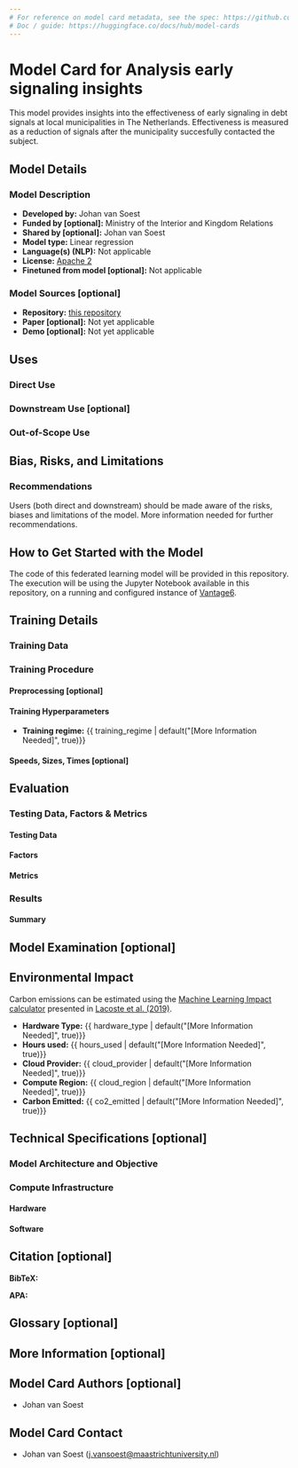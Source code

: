 ```yaml
---
# For reference on model card metadata, see the spec: https://github.com/huggingface/hub-docs/blob/main/modelcard.md?plain=1
# Doc / guide: https://huggingface.co/docs/hub/model-cards
---
```


# Model Card for Analysis early signaling insights

<!-- Provide a quick summary of what the model is/does. -->

This model provides insights into the effectiveness of early signaling in debt signals at local municipalities in The Netherlands. Effectiveness is measured as a reduction of signals after the municipality succesfully contacted the subject.

## Model Details

### Model Description

<!-- Provide a longer summary of what this model is. -->

- **Developed by:** Johan van Soest
- **Funded by [optional]:** Ministry of the Interior and Kingdom Relations
- **Shared by [optional]:** Johan van Soest
- **Model type:** Linear regression
- **Language(s) (NLP):** Not applicable
- **License:** [Apache 2](LICENSE)
- **Finetuned from model [optional]:** Not applicable

### Model Sources [optional]

<!-- Provide the basic links for the model. -->

- **Repository:** [this repository](../)
- **Paper [optional]:** Not yet applicable
- **Demo [optional]:** Not yet applicable

## Uses

<!-- Address questions around how the model is intended to be used, including the foreseeable users of the model and those affected by the model. -->

### Direct Use

<!-- This section is for the model use without fine-tuning or plugging into a larger ecosystem/app. -->


### Downstream Use [optional]

<!-- This section is for the model use when fine-tuned for a task, or when plugged into a larger ecosystem/app -->


### Out-of-Scope Use

<!-- This section addresses misuse, malicious use, and uses that the model will not work well for. -->


## Bias, Risks, and Limitations

<!-- This section is meant to convey both technical and sociotechnical limitations. -->

### Recommendations

<!-- This section is meant to convey recommendations with respect to the bias, risk, and technical limitations. -->

Users (both direct and downstream) should be made aware of the risks, biases and limitations of the model. More information needed for further recommendations.

## How to Get Started with the Model

The code of this federated learning model will be provided in this repository. The execution will be using the Jupyter Notebook available in this repository, on a running and configured instance of [Vantage6](https://vantage6.ai).


## Training Details

### Training Data

<!-- This should link to a Dataset Card, perhaps with a short stub of information on what the training data is all about as well as documentation related to data pre-processing or additional filtering. -->

### Training Procedure

<!-- This relates heavily to the Technical Specifications. Content here should link to that section when it is relevant to the training procedure. -->

#### Preprocessing [optional]


#### Training Hyperparameters

- **Training regime:** {{ training_regime | default("[More Information Needed]", true)}} <!--fp32, fp16 mixed precision, bf16 mixed precision, bf16 non-mixed precision, fp16 non-mixed precision, fp8 mixed precision -->

#### Speeds, Sizes, Times [optional]

<!-- This section provides information about throughput, start/end time, checkpoint size if relevant, etc. -->

## Evaluation

<!-- This section describes the evaluation protocols and provides the results. -->

### Testing Data, Factors & Metrics

#### Testing Data

<!-- This should link to a Dataset Card if possible. -->


#### Factors

<!-- These are the things the evaluation is disaggregating by, e.g., subpopulations or domains. -->


#### Metrics

<!-- These are the evaluation metrics being used, ideally with a description of why. -->


### Results


#### Summary


## Model Examination [optional]

<!-- Relevant interpretability work for the model goes here -->


## Environmental Impact

<!-- Total emissions (in grams of CO2eq) and additional considerations, such as electricity usage, go here. Edit the suggested text below accordingly -->

Carbon emissions can be estimated using the [Machine Learning Impact calculator](https://mlco2.github.io/impact#compute) presented in [Lacoste et al. (2019)](https://arxiv.org/abs/1910.09700).

- **Hardware Type:** {{ hardware_type | default("[More Information Needed]", true)}}
- **Hours used:** {{ hours_used | default("[More Information Needed]", true)}}
- **Cloud Provider:** {{ cloud_provider | default("[More Information Needed]", true)}}
- **Compute Region:** {{ cloud_region | default("[More Information Needed]", true)}}
- **Carbon Emitted:** {{ co2_emitted | default("[More Information Needed]", true)}}

## Technical Specifications [optional]

### Model Architecture and Objective

### Compute Infrastructure

#### Hardware


#### Software

## Citation [optional]

<!-- If there is a paper or blog post introducing the model, the APA and Bibtex information for that should go in this section. -->

**BibTeX:**

**APA:**


## Glossary [optional]

<!-- If relevant, include terms and calculations in this section that can help readers understand the model or model card. -->

## More Information [optional]


## Model Card Authors [optional]

- Johan van Soest

## Model Card Contact

- Johan van Soest (j.vansoest@maastrichtuniversity.nl)